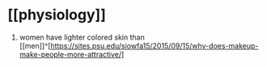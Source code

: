 # [[physiology]]
1. women have lighter colored skin than [[men]]^[https://sites.psu.edu/siowfa15/2015/09/15/why-does-makeup-make-people-more-attractive/]